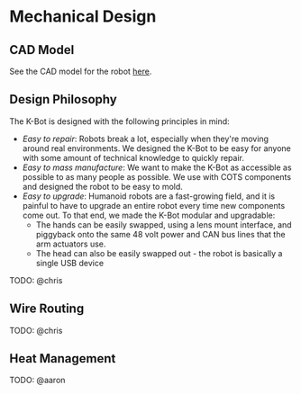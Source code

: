 # Mechanical Design

## CAD Model

See the CAD model for the robot [here](https://cad.onshape.com/documents/90b40c2121cf1461a5311bf0/w/c096d987991abf6335af57b6/e/1b575bb422268d4a5f73218a).

## Design Philosophy

The K-Bot is designed with the following principles in mind:

- _Easy to repair_: Robots break a lot, especially when they're moving around real environments. We designed the K-Bot to be easy for anyone with some amount of technical knowledge to quickly repair.
- _Easy to mass manufacture_: We want to make the K-Bot as accessible as possible to as many people as possible. We use with COTS components and designed the robot to be easy to mold.
- _Easy to upgrade_: Humanoid robots are a fast-growing field, and it is painful to have to upgrade an entire robot every time new components come out. To that end, we made the K-Bot modular and upgradable:
  - The hands can be easily swapped, using a lens mount interface, and piggyback onto the same 48 volt power and CAN bus lines that the arm actuators use.
  - The head can also be easily swapped out - the robot is basically a single USB device

TODO: @chris

## Wire Routing

TODO: @chris

## Heat Management

TODO: @aaron
